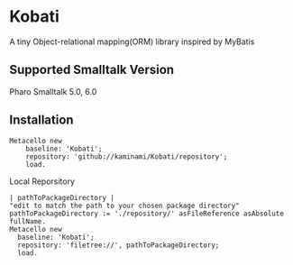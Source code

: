# Kobati
A tiny Object-relational mapping(ORM) library inspired by MyBatis

## Supported Smalltalk Version

Pharo Smalltalk 5.0, 6.0

## Installation

```smalltalk
Metacello new
    baseline: 'Kobati';
    repository: 'github://kaminami/Kobati/repository';
    load.
```

Local Reporsitory

```smalltalk
| pathToPackageDirectory |
"edit to match the path to your chosen package directory"
pathToPackageDirectory := './repository/' asFileReference asAbsolute fullName.
Metacello new
  baseline: 'Kobati';
  repository: 'filetree://', pathToPackageDirectory;
  load.
```

